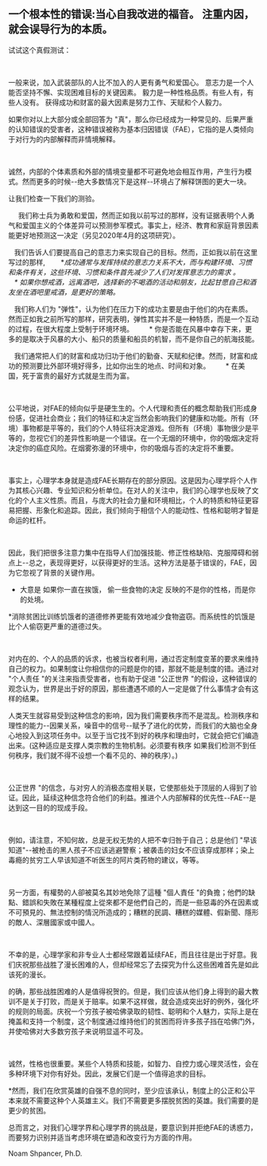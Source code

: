 ## 一个根本性的错误:当心自我改进的福音。 注重内因，就会误导行为的本质。

试试这个真假测试：

 

一般来说，加入武装部队的人比不加入的人更有勇气和爱国心。
意志力是一个人能否坚持不懈、实现困难目标的关键因素。
毅力是一种性格品质。有些人有，有些人没有。
获得成功和财富的最大因素是努力工作、天赋和个人毅力。
 

如果你对以上大部分或全部回答为 "真"，那么你已经成为一种常见的、后果严重的认知错误的受害者，这种错误被称为基本归因错误（FAE），它指的是人类倾向于对行为的内部解释而非情境解释。

 

诚然，内部的个体素质和外部的情境变量都不可避免地会相互作用，产生行为模式。然而更多的时候--绝大多数情况下是这样--环境占了解释饼图的更大一块。

让我们检查一下我们的测验。

 
   我们称士兵为勇敢和爱国，然而正如我以前写过的那样，没有证据表明个人勇气和爱国主义的个体差异可以预测参军模式。事实上，经济、教育和家庭背景因素能更好地预测这一决定（另见2020年4月的这项研究）。
    

   我们告诉人们要提高自己的意志力来实现自己的目标。然而，正如我以前在这里写过的那样,
    
   **成功通常与发挥持续的意志力关系不大，而与构建环境、习惯和条件有关，这些环境、习惯和条件首先减少了人们对发挥意志力的需求  。
   
   * 如果你想戒酒，远离酒吧，选择新的不喝酒的活动和朋友，比起甘愿自己和酒友坐在酒吧里戒酒，是更好的策略。* 

   我们称人们为 "弹性"，认为他们在压力下的成功主要是由于他们的内在素质。然而正如我之前所写的那样，研究表明，弹性其实并不是一种特质，而是一个互动的过程，在很大程度上受制于环境环境。
   
   * 你是否能在风暴中幸存下来，更多的是取决于风暴的大小、船只的质量和船员的机智，而不是你自己的航海技能。

   我们通常把人们的财富和成功归功于他们的勤奋、天赋和纪律。然而，财富和成功的预测要比外部环境好得多，比如你出生的地点、时间和对象。
   
   * 在美国，死于富贵的最好方式就是生而为富。

 

公平地说，对FAE的倾向似乎是硬生生的。个人代理和责任的概念帮助我们形成身份感，促进社会商业；我们的特征和决定当然会影响我们的健康和功能。所有（环境）事物都是平等的，我们的个人特征将决定游戏。但所有（环境）事物很少是平等的，忽视它们的差异性影响是一个错误。在一个无烟的环境中，你的吸烟决定将决定你的癌症风险。在烟雾弥漫的环境中，你的吸烟与否的决定将不重要。

 

事实上，心理学本身就是造成FAE长期存在的部分原因。这是因为心理学将个人作为其核心兴趣、专业知识和分析单位。在对人的关注中，我们的心理学也反映了文化的个人主义性质。而且，与庞大的社会力量和环境相比，个人的特质和特征更容易把握、形象化和追踪。因此，我们倾向于相信个人的能动性、性格和聪明才智是命运的杠杆。

 

因此，我们把很多注意力集中在指导人们加强技能、修正性格缺陷、克服障碍和弱点上--总之，表现得更好，以获得更好的生活。这种方法是基于错误的，FAE，因为它忽视了背景的关键作用。

* 大意是 如果你一直在挨饿， 偷一些食物的决定 反映的不是你的性格，而是你的处境。

*消除贫困比训练饥饿者的道德修养更能有效地减少食物盗窃。而系统性的饥饿是比个人偷窃更严重的道德过失。

 

对内在的、个人的品质的诉求，也被当权者利用，通过否定制度变革的要求来维持自己的权力。如果制度让你相信你的问题是你的错，那就不能是制度的错。通过对 "个人责任 "的关注来指责受害者，也有助于促进 "公正世界 "的假设，这种错误的观念认为，世界是出于好的原因，那些遭遇不顺的人一定是做了什么事情才会有这样的结果。

人类天生就容易受到这种信念的影响，因为我们需要秩序而不是混乱。检测秩序和理性的能力--因果关系，噪音中的信号--赋予了进化的优势，而我们的大脑也全身心地投入到这项任务中。以至于当它找不到好的秩序和理由时，它就会把它们编造出来。(这种适应是支撑人类宗教的生物机制。必须要有秩序 如果我们检测不到任何秩序，我们就不得不设想一个看不见的、神的秩序）。)

 

公正世界 "的信念，与对穷人的消极态度相关联，它使那些处于顶层的人得到了验证。因此，延续这种信念符合他们的利益。推进个人内部解释的优先性--FAE--是达到这一目的的现成手段。

 

例如，请注意，不知何故，总是无权无势的人把不幸归咎于自己；总是他们 "早该知道"--被枪击的黑人孩子不应该逃避警察；被袭击的妇女不应该穿成那样；染上毒瘾的贫穷工人早该知道不听医生的阿片类药物的建议，等等。

 

另一方面，有權勢的人卻被莫名其妙地免除了這種 "個人責任 "的負擔；他們的缺點、錯誤和失敗在某種程度上從來都不是他們自己的，而是一些惡毒的外在因素或不可預見的、無法控制的情況所造成的；糟糕的民調、糟糕的媒體、假新聞、隱形的敵人、深層國家或中國人。

 

不幸的是，心理学家和非专业人士都经常跟着延续FAE，而且往往是出于好意。我们庆祝那些战胜了漫长困难的人，但却经常忘了去探究为什么这些困难首先是如此该死的漫长。


的确，那些战胜困难的人是值得祝贺的。但是，我们应该从他们身上得到的最大教训不是关于打败，而是关于赔率。如果不这样做，就会造成突出好的例外，强化坏的规则的局面。庆祝一个穷孩子被哈佛录取的韧性、聪明和个人魅力，实际上是在掩盖和支持一个制度，这个制度通过维持他们的贫困而将许多孩子挡在哈佛门外，并使哈佛对大多数穷孩子来说明显遥不可及。

 

诚然，性格也很重要。某些个人特质和技能，如智力、自控力或心理灵活性，会在多种环境下对你有好处。因此，发展它们是一个值得追求的目标。

*然而，我们在欣赏英雄的自强不息的同时，至少应该承认，制度上的公正和公平本来就不需要这种个人英雄主义。我们不需要更多摆脱贫困的英雄。我们需要的是更少的贫困。


总而言之，对我们心理学界和心理学界的挑战是，要意识到并拒绝FAE的诱惑力，而要努力识别并适当考虑环境在塑造和改变行为方面的作用。

Noam Shpancer, Ph.D.